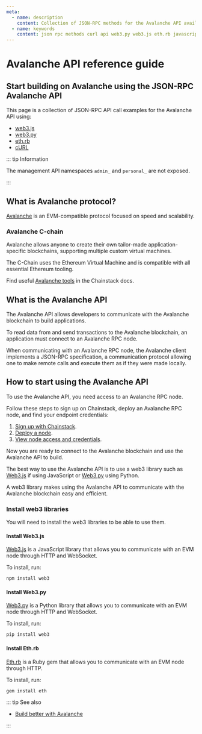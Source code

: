 ```yaml
---
meta:
  - name: description
    content: Collection of JSON-RPC methods for the Avalanche API available with examples in web3.js, web3.py, eth.rb, and cURL.
  - name: keywords
    content: json rpc methods curl api web3.py web3.js eth.rb javascript python ruby avalanche
---
```


# Avalanche API reference guide

## Start building on Avalanche using the JSON-RPC Avalanche API

This page is a collection of JSON-RPC API call examples for the Avalanche API using:

- [web3.js](https://web3js.readthedocs.io/)
- [web3.py](https://web3py.readthedocs.io/)
- [eth.rb](https://github.com/q9f/eth.rb/)
- [cURL](https://curl.se/)

::: tip Information

  The management API namespaces `admin_` and `personal_` are not exposed.

:::

## What is Avalanche protocol?

[Avalanche](https://www.avax.network/) is an EVM-compatible protocol focused on speed and scalability.

### Avalanche C-chain

Avalanche allows anyone to create their own tailor-made application-specific blockchains, supporting multiple custom virtual machines.

The C-Chain uses the Ethereum Virtual Machine and is compatible with all essential Ethereum tooling.

Find useful [Avalanche tools](/operations/avalanche/tools#tools) in the Chainstack docs.

## What is the Avalanche API

The Avalanche API allows developers to communicate with the Avalanche blockchain to build applications.

To read data from and send transactions to the Avalanche blockchain, an application must connect to an Avalanche RPC node.

When communicating with an Avalanche RPC node, the Avalanche client implements a JSON-RPC specification, a communication protocol allowing one to make remote calls and execute them as if they were made locally.

## How to start using the Avalanche API

To use the Avalanche API, you need access to an Avalanche RPC node.

Follow these steps to sign up on Chainstack, deploy an Avalanche RPC node, and find your endpoint credentials:

1. <a href="https://console.chainstack.com/user/account/create" target="_blank">Sign up with Chainstack</a>.
1. [Deploy a node](/platform/join-a-public-network#join-an-avalanche-network).
1. [View node access and credentials](/platform/view-node-access-and-credentials).

Now you are ready to connect to the Avalanche blockchain and use the Avalanche API to build.

The best way to use the Avalanche API is to use a web3 library such as [Web3.js](https://web3js.readthedocs.io/) if using JavaScript or [Web3.py](https://web3py.readthedocs.io/) using Python.

A web3 library makes using the Avalanche API to communicate with the Avalanche blockchain easy and efficient.

### Install web3 libraries

You will need to install the web3 libraries to be able to use them.

#### Install Web3.js

[Web3.js](https://web3js.readthedocs.io/) is a JavaScript library that allows you to communicate with an EVM node through HTTP and WebSocket.

To install, run:

```sh
npm install web3
```

#### Install Web3.py

[Web3.py](https://web3py.readthedocs.io/) is a Python library that allows you to communicate with an EVM node through HTTP and WebSocket.

To install, run:

```sh
pip install web3
```

#### Install Eth.rb

[Eth.rb](https://github.com/q9f/eth.rb/) is a Ruby gem that allows you to communicate with an EVM node through HTTP.

To install, run:

```sh
gem install eth
```

::: tip See also

* <a href="https://chainstack.com/build-better-with-avalanche/" target="_blank">Build better with Avalanche</a>

:::
